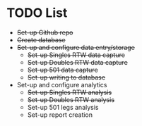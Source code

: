 # TODO List

- ~~Set-up Github repo~~
- ~~Create database~~
- ~~Set-up and configure data entry/storage~~
    - ~~Set-up Singles RTW data capture~~
    - ~~Set-up Doubles RTW data capture~~
    - ~~Set-up 501 data capture~~
    - ~~Set-up writing to database~~
- Set-up and configure analytics
    - ~~Set-up Singles RTW analysis~~
    - ~~Set-up Doubles RTW analysis~~
    - Set-up 501 legs analysis
    - Set-up report creation